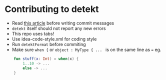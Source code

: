 # Contributing to detekt

- Read [this article](https://chris.beams.io/posts/git-commit/) before writing commit messages
- `detekt` itself should not report any new errors
- This repo uses tabs!
- Use idea-code-style.xml for coding style 
- Run `detektFormat` before commiting
- Make sure `when {` or `object : MyType { ... ` is on the same line as `=` eg. 
```kotlin
    fun stuff(x: Int) = when(x) {
        1..10 -> ...
        else -> ...
    }
```